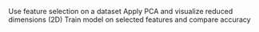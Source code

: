 Use feature selection on a dataset
Apply PCA and visualize reduced dimensions (2D)
Train model on selected features and compare accuracy
